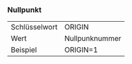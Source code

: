 ### Nullpunkt

<table id="myTable">
    <tbody>
    <tr>
        <td class="column1">Schlüsselwort</td>
        <td>ORIGIN</td>
    </tr>
    <tr>
        <td>Wert</td>
        <td>Nullpunknummer</td>
    </tr>
    <tr>
        <td>Beispiel</td>
        <td>ORIGIN=1</td>
    </tr>
    </tbody>
</table>